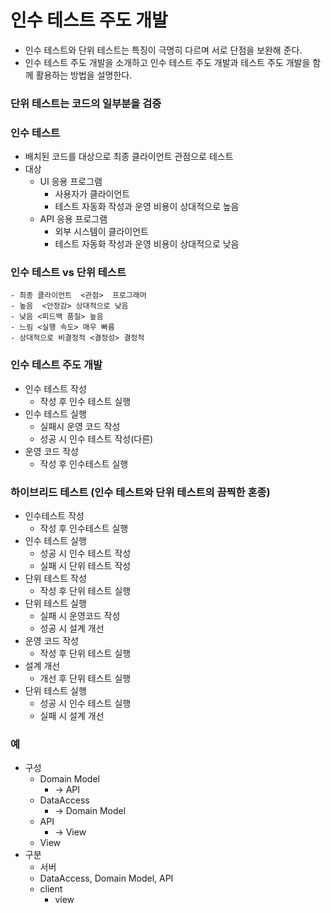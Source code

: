 # 인수 테스트 주도 개발
 - 인수 테스트와 단위 테스트는 특징이 극명히 다르며 서로 단점을 보완해 준다.
 - 인수 테스트 주도 개발을 소개하고 인수 테스트 주도 개발과 테스트 주도 개발을 함께 활용하는 방법을 설명한다.


### 단위 테스트는 코드의 일부분을 검증

### 인수 테스트
 - 배치된 코드를 대상으로 최종 클라이언트 관점으로 테스트
 - 대상
   - UI 응용 프로그램
     - 사용자가 클라이언트
     - 테스트 자동화 작성과 운영 비용이 상대적으로 높음
   - API 응용 프로그램
     - 외부 시스템이 클라이언트
     - 테스트 자동화 작성과 운영 비용이 상대적으로 낮음 

### 인수 테스트 vs 단위 테스트
    - 최종 클라이언트  <관점>  프로그래머
    - 높음  <안정감> 상대적으로 낮음
    - 낮음 <피드백 품질> 높음
    - 느림 <실행 속도> 매우 빠름
    - 상대적으로 비결정적 <결정성> 결정적

### 인수 테스트 주도 개발
 - 인수 테스트 작성
   - 작성 후 인수 테스트 실행
 - 인수 테스트 실행
   - 실패시 운영 코드 작성
   - 성공 시 인수 테스트 작성(다른)
 - 운영 코드 작성
    - 작성 후 인수테스트 실행

### 하이브리드 테스트 (인수 테스트와 단위 테스트의 끔찍한 혼종)
  - 인수테스트 작성
    - 작성 후 인수테스트 실행
  - 인수 테스트 실행
    - 성공 시 인수 테스트 작성
    - 실패 시 단위 테스트 작성
  - 단위 테스트 작성
    - 작성 후 단위 테스트 실행
  - 단위 테스트 실행
    - 실패 시 운영코드 작성
    - 성공 시 설계 개선
  - 운영 코드 작성
    - 작성 후 단위 테스트 실행
  - 설계 개선
    - 개선 후 단위 테스트 실행
  - 단위 테스트 실행
    - 성공 시 인수 테스트 실행
    - 실패 시 설계 개선

### 예
- 구성
  - Domain Model
    - -> API
  - DataAccess
    - -> Domain Model
  - API
    - -> View
  - View
- 구분
  -  서버
    - DataAccess, Domain Model, API
  - client
    - view



